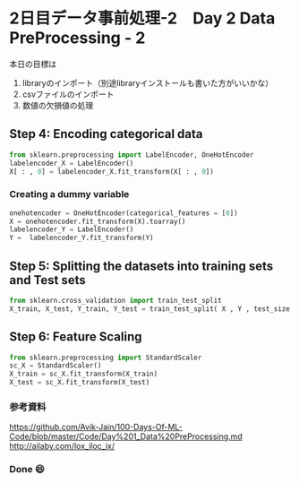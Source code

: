 # 2日目データ事前処理-2　Day 2 Data PreProcessing - 2

本日の目標は
1. libraryのインポート（別途libraryインストールも書いた方がいいかな）
2. csvファイルのインポート
3. 数値の欠損値の処理

## Step 4: Encoding categorical data
```python
from sklearn.preprocessing import LabelEncoder, OneHotEncoder
labelencoder_X = LabelEncoder()
X[ : , 0] = labelencoder_X.fit_transform(X[ : , 0])
```
### Creating a dummy variable
```python
onehotencoder = OneHotEncoder(categorical_features = [0])
X = onehotencoder.fit_transform(X).toarray()
labelencoder_Y = LabelEncoder()
Y =  labelencoder_Y.fit_transform(Y)
```
## Step 5: Splitting the datasets into training sets and Test sets
```python
from sklearn.cross_validation import train_test_split
X_train, X_test, Y_train, Y_test = train_test_split( X , Y , test_size = 0.2, random_state = 0)
```

## Step 6: Feature Scaling
```python
from sklearn.preprocessing import StandardScaler
sc_X = StandardScaler()
X_train = sc_X.fit_transform(X_train)
X_test = sc_X.fit_transform(X_test)
```

### 参考資料
https://github.com/Avik-Jain/100-Days-Of-ML-Code/blob/master/Code/Day%201_Data%20PreProcessing.md
http://ailaby.com/lox_iloc_ix/

### Done :smile:
